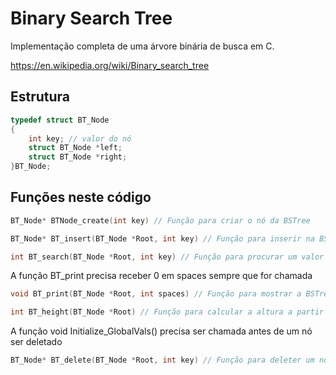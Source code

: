 # Binary Search Tree
 Implementação completa de uma árvore binária de busca em C. 

 https://en.wikipedia.org/wiki/Binary_search_tree
 
## Estrutura
```c
typedef struct BT_Node
{
    int key; // valor do nó
    struct BT_Node *left;
    struct BT_Node *right;
}BT_Node;
```
## Funções neste código
```c
BT_Node* BTNode_create(int key) // Função para criar o nó da BSTree
```
```c
BT_Node* BT_insert(BT_Node *Root, int key) // Função para inserir na BSTree
```
```c
int BT_search(BT_Node *Root, int key) // Função para procurar um valor na BSTree
```
A função BT_print precisa receber 0 em spaces sempre que for chamada
```c
void BT_print(BT_Node *Root, int spaces) // Função para mostrar a BSTree
```
```c
int BT_height(BT_Node *Root) // Função para calcular a altura a partir de uma raíz
```
A função void Initialize_GlobalVals() precisa ser chamada antes de um nó ser deletado
```c
BT_Node* BT_delete(BT_Node *Root, int key) // Função para deleter um nó da BSTree
```

